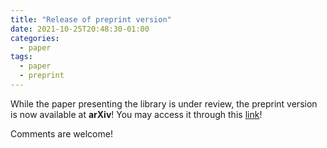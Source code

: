 ```yaml
---
title: "Release of preprint version"
date: 2021-10-25T20:48:30-01:00
categories:
  - paper
tags:
  - paper
  - preprint
---
```


While the paper presenting the library is under review, the preprint version is now available at **arXiv**! You may access it through this [link](https://arxiv.org/abs/2111.02185#)!

Comments are welcome!